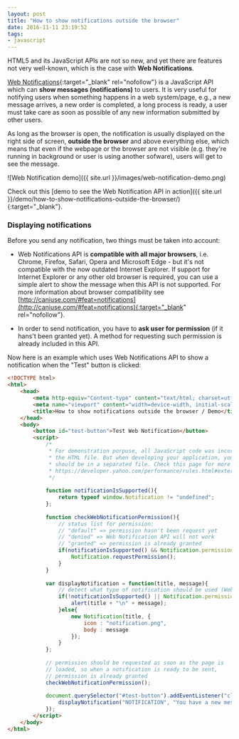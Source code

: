 ```yaml
---
layout: post
title: "How to show notifications outside the browser"
date: 2016-11-11 23:19:52
tags:
- javascript
---
```


HTML5 and its JavaScript APIs are not so new, and yet there are features not very well-known, which is the case with **Web Notifications**.

[Web Notifications](https://developer.mozilla.org/en-US/docs/Web/API/notification){:target="_blank" rel="nofollow"} is a JavaScript API which can **show messages (notifications)** to users. It is very useful for notifying users when something happens in a web system/page, e.g., a new message arrives, a new order is completed, a long process is ready, a user must take care as soon as possible of any new information submitted by other users.

As long as the browser is open, the notification is usually displayed on the right side of screen, **outside the browser** and above everything else, which means that even if the webpage or the browser are not visible (e.g. they're running in background or user is using another sofware), users will get to see the message.

![Web Notification demo]({{ site.url }}/images/web-notification-demo.png)

Check out this [demo to see the Web Notification API in action]({{ site.url }}/demo/how-to-show-notifications-outside-the-browser/){:target="_blank"}.

### Displaying notifications

Before you send any notification, two things must be taken into account:

* Web Notifications API is **compatible with all major browsers**, i.e. Chrome, Firefox, Safari, Opera and Microsoft Edge - but it's not compatible with the now outdated Internet Explorer. If support for Internet Explorer or any other old browser is required, you can use a simple alert to show the message when this API is not supported. For more information about browser compatibility see [http://caniuse.com/#feat=notifications](http://caniuse.com/#feat=notifications){:target="_blank" rel="nofollow"}.

* In order to send notification, you have to **ask user for permission** (if it hans't been granted yet). A method for requesting such permission is already included in this API.

Now here is an example which uses Web Notifications API to show a notification when the "Test" button is clicked:
<br>

```html
<!DOCTYPE html>
<html>
	<head>
		<meta http-equiv="Content-type" content="text/html; charset=utf-8">
		<meta name="viewport" content="width=device-width, initial-scale=1">
		<title>How to show notifications outside the browser / Demo</title>
	</head>
	<body>
		<button id="test-button">Test Web Notification</button>
		<script>
			/*
			 * For demonstration porpuse, all JavaScript code was incorporated in
			 * the HTML file. But when developing your application, your JavaScript code
			 * should be in a separated file. Check this page for more information:
			 * https://developer.yahoo.com/performance/rules.html#external
			 */
			
			function notificationIsSupported(){
				return typeof window.Notification != "undefined";
			};
			
			function checkWebNotificationPermission(){
				// status list for permission:
				// "default" => permission hasn't been request yet
				// "denied" => Web Notification API will not work
				// "granted" => permission is already granted
				if(notificationIsSupported() && Notification.permission == "default"){
					Notification.requestPermission();
				}
			}
			
			var displayNotification = function(title, message){
				// detect what type of notification should be used (WebNotification or a simple alert)
				if(!notificationIsSupported() || Notification.permission != "granted"){
					alert(title + "\n" + message);
				}else{
					new Notification(title, {
						icon : "notification.png",
						body : message
					});
				}
			};
			
			// permission should be requested as soon as the page is
			// loaded, so when a notification is ready to be sent,
			// permission is already granted
			checkWebNotificationPermission();
			
			document.querySelector("#test-button").addEventListener("click", function(){
				displayNotification("NOTIFICATION", "You have a new message.");
			});
		</script>
	</body>
</html>
```
